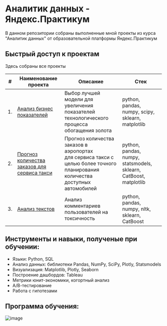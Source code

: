 # Аналитик данных - Яндекс.Практикум
В данном репозитории собраны выполненные мной проекты из курса "Аналитик данных" от образовательной платформы Яндекс.Практикум
## Быстрый доступ к проектам

Здесь собраны все проекты

| #    | Наименование проекта                | Описание                                                     | Стек                                                         |
| ---- | ------------------------------------------------------------ | ------------------------------------------------------------ | ------------------------------------------------------------ |
| 1.   | [Анализ бизнес показателей]([https://github.com/DaChebotarev/Projects-Yandex/blob/main]) | Выбор лучшей модели для увеличения <br/>показателей технологического процесса <br/>обогащения золота | python, pandas, numpy, scipy, sklearn, matplotlib       |
| 2.   | [Прогноз количества заказов для сервиса такси](https://github.com/aq2003/Portfolio/tree/main/Taxi%20Service) | Прогноз количества заказов в аэропортах <br/>для сервиса такси с целью более точного планирования количества доступных <br/>автомобилей | python, pandas, numpy, statsmodels, sklearn, CatBoost, matplotlib |
| 3.   | [Анализ текстов](https://github.com/aq2003/Portfolio/tree/main/Analyzing%20Texts) | Анализ комментариев пользователей на токсичность             | python, pandas, numpy, nltk, sklearn, CatBoost |

## Инструменты и навыки, полученые при обучении:
- Языки: Python, SQL
- Анализ данных: библиотеки Pandas, NumPy, SciPy, Plotly, Statsmodels
- Визуализация: Matplotlib, Plotly, Seaborn
- Построение дашбордов: Tableau
- Метрики юнит-экономики, когортный анализ
- А/В-тестирование
- Работа с гипотезами
## Программа обучения:
![image](https://github.com/DaChebotarev/Projects-Yandex/assets/167085935/22281e6a-8e9c-4226-aa4c-40113987452f)
